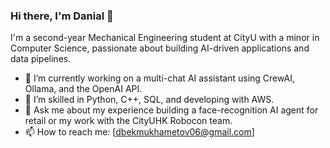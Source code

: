 ### Hi there, I'm Danial 👋

I'm a second-year Mechanical Engineering student at CityU with a minor in Computer Science, passionate about building AI-driven applications and data pipelines.

- 🔭 I’m currently working on a multi-chat AI assistant using CrewAI, Ollama, and the OpenAI API.
- 🌱 I’m skilled in Python, C++, SQL, and developing with AWS.
- 💬 Ask me about my experience building a face-recognition AI agent for retail or my work with the CityUHK Robocon team.
- 📫 How to reach me: [dbekmukhametov06@gmail.com]
